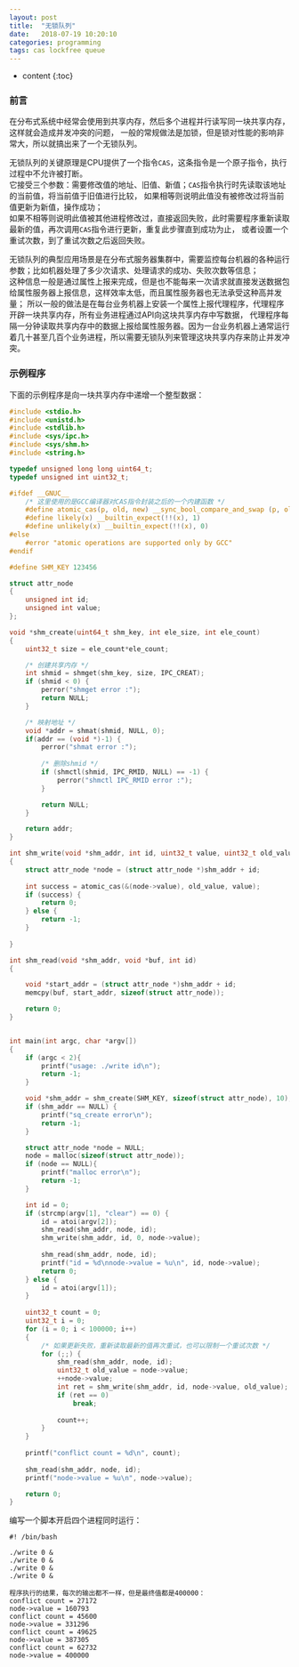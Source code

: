 ```yaml
---
layout: post
title:  "无锁队列"
date:   2018-07-19 10:20:10
categories: programming
tags: cas lockfree queue
---
```


* content
{:toc}

### 前言

在分布式系统中经常会使用到共享内存，然后多个进程并行读写同一块共享内存，这样就会造成并发冲突的问题，
一般的常规做法是加锁，但是锁对性能的影响非常大，所以就搞出来了一个无锁队列。   

无锁队列的关键原理是CPU提供了一个指令`CAS`，这条指令是一个原子指令，执行过程中不允许被打断。   
它接受三个参数：需要修改值的地址、旧值、新值；`CAS`指令执行时先读取该地址的当前值，将当前值于旧值进行比较，
如果相等则说明此值没有被修改过将当前值更新为新值，操作成功；   
如果不相等则说明此值被其他进程修改过，直接返回失败，此时需要程序重新读取最新的值，再次调用`CAS`指令进行更新，重复此步骤直到成功为止，
或者设置一个重试次数，到了重试次数之后返回失败。   

无锁队列的典型应用场景是在分布式服务器集群中，需要监控每台机器的各种运行参数；比如机器处理了多少次请求、处理请求的成功、失败次数等信息；   
这种信息一般是通过属性上报来完成，但是也不能每来一次请求就直接发送数据包给属性服务器上报信息，这样效率太低，而且属性服务器也无法承受这种高并发量；
所以一般的做法是在每台业务机器上安装一个属性上报代理程序，代理程序开辟一块共享内存，所有业务进程通过API向这块共享内存中写数据，
代理程序每隔一分钟读取共享内存中的数据上报给属性服务器。因为一台业务机器上通常运行着几十甚至几百个业务进程，所以需要无锁队列来管理这块共享内存来防止并发冲突。

### 示例程序

下面的示例程序是向一块共享内存中递增一个整型数据：

```c
#include <stdio.h>
#include <unistd.h>
#include <stdlib.h>
#include <sys/ipc.h>
#include <sys/shm.h>
#include <string.h>

typedef unsigned long long uint64_t;
typedef unsigned int uint32_t;

#ifdef __GNUC__
    /* 这里使用的是GCC编译器对CAS指令封装之后的一个内建函数 */
    #define atomic_cas(p, old, new) __sync_bool_compare_and_swap (p, old, new)
    #define likely(x) __builtin_expect(!!(x), 1)
    #define unlikely(x) __builtin_expect(!!(x), 0)
#else
    #error "atomic operations are supported only by GCC"
#endif

#define SHM_KEY 123456

struct attr_node
{
    unsigned int id;
    unsigned int value;
};

void *shm_create(uint64_t shm_key, int ele_size, int ele_count)
{
    uint32_t size = ele_count*ele_count;

    /* 创建共享内存 */
    int shmid = shmget(shm_key, size, IPC_CREAT);
    if (shmid < 0) {
        perror("shmget error :");
        return NULL;
    }

    /* 映射地址 */
    void *addr = shmat(shmid, NULL, 0);
    if(addr == (void *)-1) {
        perror("shmat error :");
        
        /* 删除shmid */
        if (shmctl(shmid, IPC_RMID, NULL) == -1) {
            perror("shmctl IPC_RMID error :");
        }

        return NULL;
    }

    return addr;
}

int shm_write(void *shm_addr, int id, uint32_t value, uint32_t old_value)
{
    struct attr_node *node = (struct attr_node *)shm_addr + id;
   
    int success = atomic_cas(&(node->value), old_value, value);
    if (success) {
        return 0;
    } else {
        return -1;
    }       
    
}

int shm_read(void *shm_addr, void *buf, int id)
{

    void *start_addr = (struct attr_node *)shm_addr + id;
    memcpy(buf, start_addr, sizeof(struct attr_node));

    return 0;
}


int main(int argc, char *argv[])
{
    if (argc < 2){
        printf("usage: ./write id\n");
        return -1;
    }

    void *shm_addr = shm_create(SHM_KEY, sizeof(struct attr_node), 10);
    if (shm_addr == NULL) {
        printf("sq_create error\n");
        return -1;
    }

    struct attr_node *node = NULL;
    node = malloc(sizeof(struct attr_node));
    if (node == NULL){
        printf("malloc error\n");
        return -1;
    }

    int id = 0;
    if (strcmp(argv[1], "clear") == 0) {
        id = atoi(argv[2]);
        shm_read(shm_addr, node, id);
        shm_write(shm_addr, id, 0, node->value);
        
        shm_read(shm_addr, node, id);
        printf("id = %d\nnode->value = %u\n", id, node->value);
        return 0;
    } else {
        id = atoi(argv[1]);
    }
    
    uint32_t count = 0;
    uint32_t i = 0; 
    for (i = 0; i < 100000; i++)
    {
        /* 如果更新失败，重新读取最新的值再次重试，也可以限制一个重试次数 */
        for (;;) {
            shm_read(shm_addr, node, id);
            uint32_t old_value = node->value;
            ++node->value;
            int ret = shm_write(shm_addr, id, node->value, old_value);
            if (ret == 0)
                break;
            
            count++;
        }
    }
    
    printf("conflict count = %d\n", count);
    
    shm_read(shm_addr, node, id);
    printf("node->value = %u\n", node->value);

    return 0;
}
```

编写一个脚本开启四个进程同时运行：

```shell
#! /bin/bash

./write 0 &
./write 0 &
./write 0 &
./write 0 &

程序执行的结果，每次的输出都不一样，但是最终值都是400000：
conflict count = 27172
node->value = 160793
conflict count = 45600
node->value = 331296
conflict count = 49625
node->value = 387305
conflict count = 62732
node->value = 400000
```
